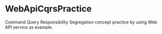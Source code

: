 # WebApiCqrsPractice
 Command Query Responsibility Segregation concept practice by using Web API service as example.
